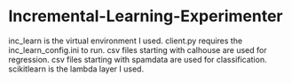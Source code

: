 # Incremental-Learning-Experimenter
inc_learn is the virtual environment I used.
client.py requires the inc_learn_config.ini to run.
csv files starting with calhouse are used for regression.
csv files starting with spamdata are used for classification.
scikitlearn is the lambda layer I used.

